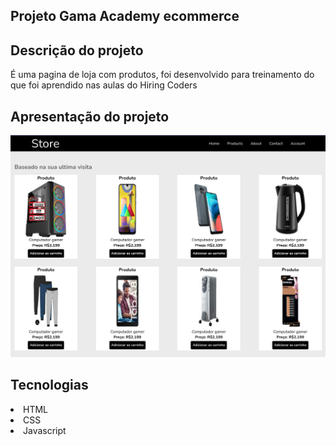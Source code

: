 <h2>Projeto Gama Academy ecommerce</h2>

<h2>Descrição do projeto</h2>
<p>É uma pagina de loja com produtos, foi desenvolvido para treinamento do que foi aprendido nas aulas do Hiring Coders</p>

<h2>Apresentação do projeto</h2>
<img src="/assets/store.png" alt="imagem do projeto" />

<h2>Tecnologias</h2>

<li>HTML</li>
<li>CSS</li>
<li>Javascript</li>
